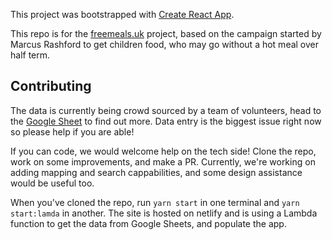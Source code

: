 This project was bootstrapped with [Create React App](https://github.com/facebook/create-react-app).

This repo is for the [freemeals.uk](https://freemeals.uk) project, based on the campaign started by Marcus Rashford to get children food, who may go without a hot meal over half term.

## Contributing

The data is currently being crowd sourced by a team of volunteers, head to the [Google Sheet](https://docs.google.com/spreadsheets/d/1OaRn7UHsFpFLOfTeiUnIBr7ofjcemBEvf_gl5b1PoTY/edit#gid=593288514) to find out more. Data entry is the biggest issue right now so please help if you are able!

If you can code, we would welcome help on the tech side! Clone the repo, work on some improvements, and make a PR. Currently, we're working on adding mapping and search cappabilities, and some design assistance would be useful too.

When you've cloned the repo, run `yarn start` in one terminal and `yarn start:lamda` in another. The site is hosted on netlify and is using a Lambda function to get the data from Google Sheets, and populate the app.
